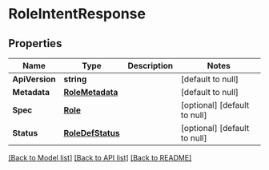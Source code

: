 # RoleIntentResponse

## Properties
Name | Type | Description | Notes
------------ | ------------- | ------------- | -------------
**ApiVersion** | **string** |  | [default to null]
**Metadata** | [**RoleMetadata**](role_metadata.md) |  | [default to null]
**Spec** | [**Role**](role.md) |  | [optional] [default to null]
**Status** | [**RoleDefStatus**](role_def_status.md) |  | [optional] [default to null]

[[Back to Model list]](../README.md#documentation-for-models) [[Back to API list]](../README.md#documentation-for-api-endpoints) [[Back to README]](../README.md)

